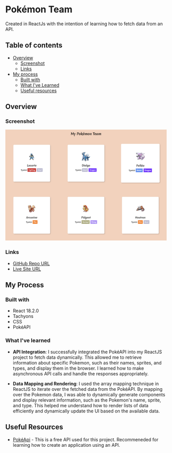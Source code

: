 # Pokémon Team

Created in ReactJs with the intention of learning how to fetch data from an API. 

## Table of contents
- [Overview](#overview)
  - [Screenshot](#screenshot)
  - [Links](#links)
- [My process](#my-process)
  - [Built with](#built-with)
  - [What I've Learned](#what-i've-learned)
  - [Useful resources](#useful-resources)
## Overview
### Screenshot

![Pokémon Team Screenshot](https://github.com/adrvnc/my-pokemon-team/blob/gh-pages/pokemon-team.png)
### Links

- [GitHub Repo URL](https://github.com/adrvnc/my-pokemon-team)
- [Live Site URL](https://adrvnc.github.io/my-pokemon-team/)
## My Process
### Built with 

- React 18.2.0
- Tachyons  
- CSS 
- PokéAPI
  
### What I've learned 

- **API Integration**: I successfully integrated the PokéAPI into my ReactJS project to fetch data dynamically. This allowed me to retrieve information about specific Pokemon, such as their names, sprites, and types, and display them in the browser. I learned how to make asynchronous API calls and handle the responses appropriately.

- **Data Mapping and Rendering**: I used the array mapping technique in ReactJS to iterate over the fetched data from the PokéAPI. By mapping over the Pokemon data, I was able to dynamically generate components and display relevant information, such as the Pokemon's name, sprite, and type. This helped me understand how to render lists of data efficiently and dynamically update the UI based on the available data.
## Useful Resources 
- [PokéApi](https://pokeapi.co/) - This is a free API used for this project. Recommeneded for learning how to create an application using an API.  



